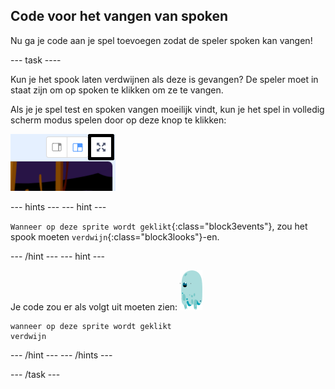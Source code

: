 ## Code voor het vangen van spoken

Nu ga je code aan je spel toevoegen zodat de speler spoken kan vangen!

--- task ----

Kun je het spook laten verdwijnen als deze is gevangen? De speler moet in staat zijn om op spoken te klikken om ze te vangen.

Als je je spel test en spoken vangen moeilijk vindt, kun je het spel in volledig scherm modus spelen door op deze knop te klikken:

![screenshot](images/ghost-fullscreen-annotated.png)

--- hints ---
--- hint ---

`Wanneer op deze sprite wordt geklikt`{:class="block3events"}, zou het spook moeten `verdwijn`{:class="block3looks"}-en.

--- /hint --- 
--- hint ---

Je code zou er als volgt uit moeten zien: ![spook-sprite](images/ghost-sprite.png)

```blocks3
wanneer op deze sprite wordt geklikt
verdwijn
```

--- /hint ---
--- /hints ---

--- /task ---
